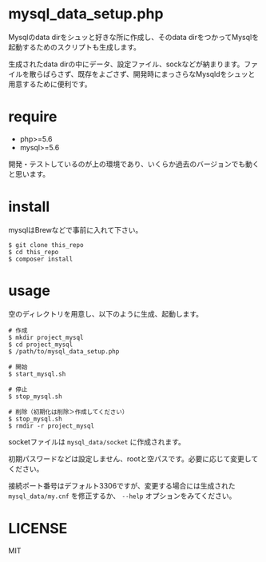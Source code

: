# mysql_data_setup.php

Mysqlのdata dirをシュッと好きな所に作成し、そのdata dirをつかってMysqlを起動するためのスクリプトも生成します。

生成されたdata dirの中にデータ、設定ファイル、sockなどが納まります。ファイルを散らばらさず、既存をよごさず、開発時にまっさらなMysqldをシュッと用意するために便利です。

# require

- php>=5.6
- mysql>=5.6

開発・テストしているのが上の環境であり、いくらか過去のバージョンでも動くと思います。

# install

mysqlはBrewなどで事前に入れて下さい。

```
$ git clone this_repo
$ cd this_repo
$ composer install
```

# usage

空のディレクトリを用意し、以下のように生成、起動します。

```
# 作成
$ mkdir project_mysql
$ cd project_mysql
$ /path/to/mysql_data_setup.php

# 開始
$ start_mysql.sh

# 停止
$ stop_mysql.sh

# 削除（初期化は削除＞作成してください）
$ stop_mysql.sh
$ rmdir -r project_mysql
```

socketファイルは `mysql_data/socket` に作成されます。

初期パスワードなどは設定しません、rootと空パスです。必要に応じて変更してください。

接続ポート番号はデフォルト3306ですが、変更する場合には生成された `mysql_data/my.cnf` を修正するか、 `--help` オプションをみてください。

# LICENSE

MIT

